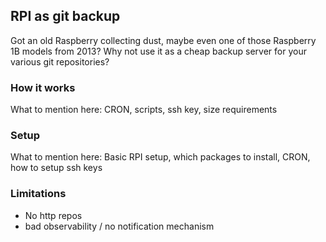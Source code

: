 ## RPI as git backup

Got an old Raspberry collecting dust, maybe even one of those Raspberry 1B models from 2013? Why not use it as a cheap backup server for your various git repositories?

### How it works

What to mention here: CRON, scripts, ssh key, size requirements

### Setup

What to mention here: Basic RPI setup, which packages to install, CRON, how to setup ssh keys

### Limitations

* No http repos
* bad observability / no notification mechanism
